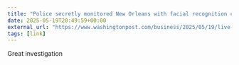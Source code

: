 ```yaml
---
title: "Police secretly monitored New Orleans with facial recognition cameras"
date: 2025-05-19T20:49:59+00:00
external_url: "https://www.washingtonpost.com/business/2025/05/19/live-facial-recognition-police-new-orleans/"
tags: [link]
---
```


Great investigation